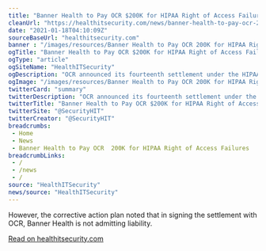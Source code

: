 ```yaml
--- 
title: "Banner Health to Pay OCR $200K for HIPAA Right of Access Failures"
cleanUrl: "https://healthitsecurity.com/news/banner-health-to-pay-ocr-200k-for-hipaa-right-of-access-failures?eid=CXTEL000000592620&elqCampaignId=17491&elqTrackId=cb5b5f6d6ec54eba9a70f9d995cfbfbe&elq=454489545c0843a4a27379e919b29fec&elqaid=18297&elqat=1&elqCampaignId=17491"
date: "2021-01-18T04:10:09Z"
sourceBaseUrl: "healthitsecurity.com"
banner : "/images/resources/Banner Health to Pay OCR 200K for HIPAA Right of Access Failures.jpg"
ogTitle: "Banner Health to Pay OCR $200K for HIPAA Right of Access Failures"
ogType: "article"
ogSiteName: "HealthITSecurity"
ogDescription: "OCR announced its fourteenth settlement under the HIPAA Right of Access initiative with Banner Health, after two patient complaints claimed the health system failed to meet access requirements."
ogImage: "/images/resources/Banner Health to Pay OCR 200K for HIPAA Right of Access Failures.jpg"
twitterCard: "summary"
twitterDescription: "OCR announced its fourteenth settlement under the HIPAA Right of Access initiative with Banner Health, after two patient complaints claimed the health system failed to meet access requirements."
twitterTitle: "Banner Health to Pay OCR $200K for HIPAA Right of Access Failures"
twitterSite: "@SecurityHIT"
twitterCreator: "@SecurityHIT"
breadcrumbs:
 - Home
 - News
 - Banner Health to Pay OCR  200K for HIPAA Right of Access Failures
breadcrumbLinks:
 - / 
 - /news
 - / 
source: "HealthITSecurity"
news/source: "HealthITSecurity"
---
```

However, the corrective action plan noted that in signing the settlement with OCR, Banner Health is not admitting liability.  
  
[Read on healthitsecurity.com](https://healthitsecurity.com/news/banner-health-to-pay-ocr-200k-for-hipaa-right-of-access-failures?eid=CXTEL000000592620&elqCampaignId=17491&elqTrackId=cb5b5f6d6ec54eba9a70f9d995cfbfbe&elq=454489545c0843a4a27379e919b29fec&elqaid=18297&elqat=1&elqCampaignId=17491)
